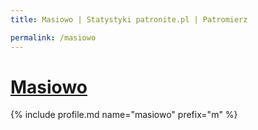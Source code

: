 ```yaml
---
title: Masiowo | Statystyki patronite.pl | Patromierz

permalink: /masiowo
---
```


# [Masiowo](https://patronite.pl/masiowo)

{% include profile.md name="masiowo" prefix="m" %}
